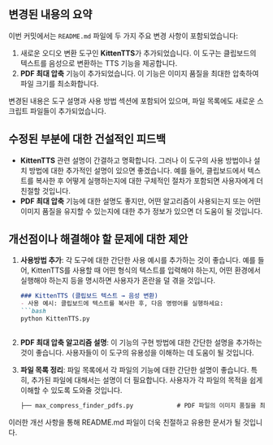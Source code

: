 ## 변경된 내용의 요약
이번 커밋에서는 `README.md` 파일에 두 가지 주요 변경 사항이 포함되었습니다:
1. 새로운 오디오 변환 도구인 **KittenTTS**가 추가되었습니다. 이 도구는 클립보드의 텍스트를 음성으로 변환하는 TTS 기능을 제공합니다.
2. **PDF 최대 압축** 기능이 추가되었습니다. 이 기능은 이미지 품질을 최대한 압축하여 파일 크기를 최소화합니다.

변경된 내용은 도구 설명과 사용 방법 섹션에 포함되어 있으며, 파일 목록에도 새로운 스크립트 파일들이 추가되었습니다.

## 수정된 부분에 대한 건설적인 피드백
- **KittenTTS** 관련 설명이 간결하고 명확합니다. 그러나 이 도구의 사용 방법이나 설치 방법에 대한 추가적인 설명이 있으면 좋겠습니다. 예를 들어, 클립보드에서 텍스트를 복사한 후 어떻게 실행하는지에 대한 구체적인 절차가 포함되면 사용자에게 더 친절할 것입니다.
- **PDF 최대 압축** 기능에 대한 설명도 좋지만, 어떤 알고리즘이 사용되는지 또는 어떤 이미지 품질을 유지할 수 있는지에 대한 추가 정보가 있으면 더 도움이 될 것입니다.

## 개선점이나 해결해야 할 문제에 대한 제안
1. **사용방법 추가**: 각 도구에 대한 간단한 사용 예시를 추가하는 것이 좋습니다. 예를 들어, KittenTTS를 사용할 때 어떤 형식의 텍스트를 입력해야 하는지, 어떤 환경에서 실행해야 하는지 등을 명시하면 사용자가 혼란을 덜 겪을 것입니다.

   ```markdown
   ### KittenTTS (클립보드 텍스트 → 음성 변환)
   - 사용 예시: 클립보드에 텍스트를 복사한 후, 다음 명령어를 실행하세요:
   ```bash
   python KittenTTS.py
   ```
   ```

2. **PDF 최대 압축 알고리즘 설명**: 이 기능의 구현 방법에 대한 간단한 설명을 추가하는 것이 좋습니다. 사용자들이 이 도구의 유용성을 이해하는 데 도움이 될 것입니다.

3. **파일 목록 정리**: 파일 목록에서 각 파일의 기능에 대한 간단한 설명이 좋습니다. 특히, 추가된 파일에 대해서는 설명이 더 필요합니다. 사용자가 각 파일의 목적을 쉽게 이해할 수 있도록 도와줄 것입니다.

   ```markdown
   ├── max_compress_finder_pdfs.py            # PDF 파일의 이미지 품질을 최대한으로 압축하여 파일 크기를 최소화하는 스크립트
   ```

이러한 개선 사항을 통해 README.md 파일이 더욱 친절하고 유용한 문서가 될 것입니다.
